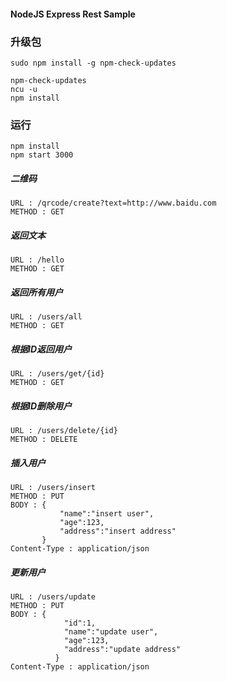 #### NodeJS Express Rest Sample

### 升级包
```
sudo npm install -g npm-check-updates

npm-check-updates
ncu -u
npm install
```

### 运行
```
npm install
npm start 3000
```
##### 二维码
    URL : /qrcode/create?text=http://www.baidu.com
    METHOD : GET

##### 返回文本
    URL : /hello
    METHOD : GET

##### 返回所有用户
    URL : /users/all
    METHOD : GET
    
##### 根据ID返回用户
    URL : /users/get/{id}
    METHOD : GET
    
##### 根据ID删除用户
    URL : /users/delete/{id}
    METHOD : DELETE
    
##### 插入用户
    URL : /users/insert
    METHOD : PUT
    BODY : {
               "name":"insert user",
               "age":123,
               "address":"insert address"
           }
    Content-Type : application/json
    
##### 更新用户
    URL : /users/update
    METHOD : PUT
    BODY : {
                "id":1,
                "name":"update user",
                "age":123,
                "address":"update address"
              }
    Content-Type : application/json
    